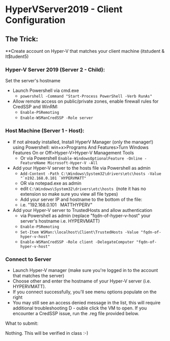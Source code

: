 # HyperVServer2019 - Client Configuration

## The Trick:

**Create account on Hyper-V that matches your client machine (itstudent & It$tudent5)

### Hyper-V Server 2019 (Server 2 - Child):

Set the server's hostname
- Launch Powershell via cmd.exe
  - `powershell -Command "Start-Process PowerShell -Verb RunAs"`
- Allow remote access on public/private zones, enable firewall rules for CredSSP and WinRM:
  - `Enable-PSRemoting`
  - `Enable-WSManCredSSP -Role server`

### Host Machine (Server 1 - Host):

- If not already installed, Install HyperV Manager (only the manager!) using Powershell:
win+x>Programs And Features>Turn Windows Features On or Off>Hyper-V>Hyper-V Management Tools
  - Or via Powershell `Enable-WindowsOptionalFeature -Online -FeatureName Microsoft-Hyper-V -All`
- Add your Hyper-V server to the hosts file via Powershell as admin
  - ```Add-Content -Path C:\Windows\System32\drivers\etc\hosts -Value "`n192.168.0.101 `HYPERVMATT"```
  - OR via notepad.exe as admin
  - edit `C:\Windows\System32\drivers\etc\hosts`  (note it has no extension so make sure you view all file types)
  - Add your server IP and hostname to the bottom of the file:
  - i.e. "192.168.0.101   MATTHYPERV"
 - Add your Hyper-V server to TrustedHosts and allow authentication
   - via Powershell as admin (replace "fqdn-of-hyper-v-host" your  server's hostname i.e. HYPERVMATT) 
   - `Enable-PSRemoting`
   - `Set-Item WSMan:\localhost\Client\TrustedHosts -Value "fqdn-of-hyper-v-host"`
   - `Enable-WSManCredSSP -Role client -DelegateComputer "fqdn-of-hyper-v-host"`
### Connect to Server
 - Launch Hyper-V manager (make sure you're logged in to the account that matches the server)
 - Choose other and enter the hostname of your Hyper-V server (i.e. HYPERVMATT).
 - If you connect successfully, you'll see menu options populate on the right
 - You may still see an access denied message in the list, this will require additional troubleshooting
D - ouble click the VM to open. If you encounter a CredSSP issue, run the .reg file provided below.

What to submit:

Nothing. This will be verified in class :-)
